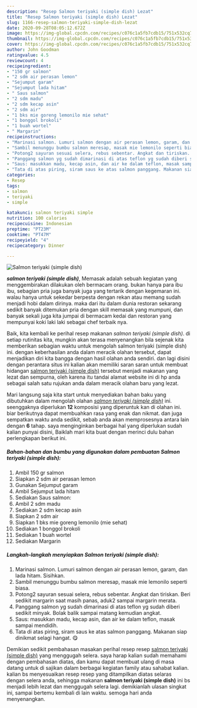 ```yaml
---
description: "Resep Salmon teriyaki (simple dish) Lezat"
title: "Resep Salmon teriyaki (simple dish) Lezat"
slug: 1166-resep-salmon-teriyaki-simple-dish-lezat
date: 2020-09-28T08:05:12.672Z
image: https://img-global.cpcdn.com/recipes/c076c1a5fb7cdb15/751x532cq70/salmon-teriyaki-simple-dish-foto-resep-utama.jpg
thumbnail: https://img-global.cpcdn.com/recipes/c076c1a5fb7cdb15/751x532cq70/salmon-teriyaki-simple-dish-foto-resep-utama.jpg
cover: https://img-global.cpcdn.com/recipes/c076c1a5fb7cdb15/751x532cq70/salmon-teriyaki-simple-dish-foto-resep-utama.jpg
author: John Goodman
ratingvalue: 4.5
reviewcount: 4
recipeingredient:
- "150 gr salmon"
- "2 sdm air perasan lemon"
- "Sejumput garam"
- "Sejumput lada hitam"
- " Saus salmon"
- "2 sdm madu"
- "2 sdm kecap asin"
- "2 sdm air"
- "1 bks mie goreng lemonilo mie sehat"
- "1 bonggol brokoli"
- "1 buah wortel"
- " Margarin"
recipeinstructions:
- "Marinasi salmon. Lumuri salmon dengan air perasan lemon, garam, dan lada hitam. Sisihkan."
- "Sambil menunggu bumbu salmon meresap, masak mie lemonilo seperti biasa."
- "Potong2 sayuran sesuai selera, rebus sebentar. Angkat dan tiriskan. Beri sedikit margarin saat masih panas, aduk2 sampai margarin merata."
- "Panggang salmon yg sudah dimarinasi di atas teflon yg sudah diberi sedikit minyak. Bolak balik sampai matang kemudian angkat."
- "Saus: masukkan madu, kecap asin, dan air ke dalam teflon, masak sampai mendidih."
- "Tata di atas piring, siram saus ke atas salmon panggang. Makanan siap dinikmat selagi hangat. 😋"
categories:
- Resep
tags:
- salmon
- teriyaki
- simple

katakunci: salmon teriyaki simple 
nutrition: 100 calories
recipecuisine: Indonesian
preptime: "PT23M"
cooktime: "PT47M"
recipeyield: "4"
recipecategory: Dinner

---
```



![Salmon teriyaki (simple dish)](https://img-global.cpcdn.com/recipes/c076c1a5fb7cdb15/751x532cq70/salmon-teriyaki-simple-dish-foto-resep-utama.jpg)

<b><i>salmon teriyaki (simple dish)</i></b>, Memasak adalah sebuah kegiatan yang menggembirakan dilakukan oleh bermacam orang. bukan hanya para ibu ibu, sebagian pria juga banyak juga yang tertarik dengan kegemaran ini. walau hanya untuk sekedar berpesta dengan rekan atau memang sudah menjadi hobi dalam dirinya. maka dari itu dalam dunia restoran sekarang sedikit banyak ditemukan pria dengan skill memasak yang mumpuni, dan banyak sekali juga kita jumpai di bermacam kedai dan restoran yang mempunyai koki laki laki sebagai chef terbaik nya.

Baik, kita kembali ke perihal resep makanan <i>salmon teriyaki (simple dish)</i>. di setiap rutinitas kita, mungkin akan terasa menyenangkan bila sejenak kita memberikan sebagian waktu untuk mengolah salmon teriyaki (simple dish) ini. dengan keberhasilan anda dalam meracik olahan tersebut, dapat menjadikan diri kita bangga dengan hasil olahan anda sendiri. dan lagi disini dengan perantara situs ini kalian akan memiliki saran saran untuk membuat hidangan <u>salmon teriyaki (simple dish)</u> tersebut menjadi makanan yang lezat dan sempurna, oleh karena itu tandai alamat website ini di hp anda sebagai salah satu rujukan anda dalam meracik olahan baru yang lezat.




Mari langsung saja kita start untuk menyediakan bahan baku yang dibutuhkan dalam mengolah olahan <u><i>salmon teriyaki (simple dish)</i></u> ini. seenggaknya diperlukan <b>12</b> komposisi yang diperuntuk kan di olahan ini. biar berikutnya dapat membuahkan rasa yang enak dan nikmat. dan juga sempatkan waktu anda sedikit, sebab anda akan memprosesnya antara lain dengan <b>6</b> tahap. saya menginginkan berbagai hal yang diperlukan sudah kalian punyai disini, Baiklah mari kita buat dengan merinci dulu bahan perlengkapan berikut ini.

<!--inarticleads1-->

##### Bahan-bahan dan bumbu yang digunakan dalam pembuatan Salmon teriyaki (simple dish):

1. Ambil 150 gr salmon
1. Siapkan 2 sdm air perasan lemon
1. Gunakan Sejumput garam
1. Ambil Sejumput lada hitam
1. Sediakan  Saus salmon:
1. Ambil 2 sdm madu
1. Sediakan 2 sdm kecap asin
1. Siapkan 2 sdm air
1. Siapkan 1 bks mie goreng lemonilo (mie sehat)
1. Sediakan 1 bonggol brokoli
1. Sediakan 1 buah wortel
1. Sediakan  Margarin




<!--inarticleads2-->

##### Langkah-langkah menyiapkan Salmon teriyaki (simple dish):

1. Marinasi salmon. Lumuri salmon dengan air perasan lemon, garam, dan lada hitam. Sisihkan.
1. Sambil menunggu bumbu salmon meresap, masak mie lemonilo seperti biasa.
1. Potong2 sayuran sesuai selera, rebus sebentar. Angkat dan tiriskan. Beri sedikit margarin saat masih panas, aduk2 sampai margarin merata.
1. Panggang salmon yg sudah dimarinasi di atas teflon yg sudah diberi sedikit minyak. Bolak balik sampai matang kemudian angkat.
1. Saus: masukkan madu, kecap asin, dan air ke dalam teflon, masak sampai mendidih.
1. Tata di atas piring, siram saus ke atas salmon panggang. Makanan siap dinikmat selagi hangat. 😋




Demikian sedikit pembahasan masakan perihal resep resep <u>salmon teriyaki (simple dish)</u> yang menggugah selera. saya harap kalian sudah memahami dengan pembahasan diatas, dan kamu dapat membuat ulang di masa datang untuk di sajikan dalam berbagai kegiatan family atau sahabat kalian. kalian bs menyesuaikan resep resep yang ditampilkan diatas selaras dengan selera anda, sehingga makanan <b>salmon teriyaki (simple dish)</b> ini bs menjadi lebih lezat dan menggugah selera lagi. demikianlah ulasan singkat ini, sampai bertemu kembali di lain waktu. semoga hari anda menyenangkan.
